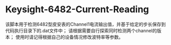 # Keysight-6482-Current-Reading

该脚本用于检测6482型皮安表的Channel1电流输出值，并基于给定的步长保存到代码执行目录下的.dat文件中；
请根据需要自行探索同时检测两个channel的版本；
使用时请记得根据自己的设备情况修改波特率等参数。
